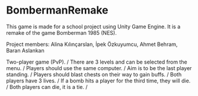 # BombermanRemake
This game is made for a school project using Unity Game Engine. It is a remake of the game Bomberman 1985 (NES).

Project members:
Alina Kılınçarslan,
İpek Özkuyumcu,
Ahmet Behram,
Baran Aslankan

Two-player game (PvP). /
There are 3 levels and can be selected from the menu. /
Players should use the same computer. /
Aim is to be the last player standing. /
Players should blast chests on their way to gain buffs. /
Both players have 3 lives. /
If a bomb hits a player for the third time, they will die. /
Both players can die, it is a tie. /
